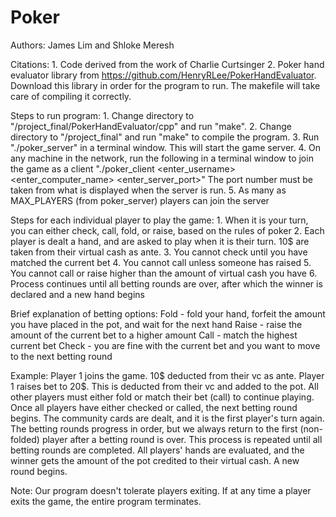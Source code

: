 # Poker
Authors:
James Lim and Shloke Meresh

Citations:
    1. Code derived from the work of Charlie Curtsinger
    2. Poker hand evaluator library from https://github.com/HenryRLee/PokerHandEvaluator. Download this library in order for the program to run. The makefile will take care of compiling it correctly. 

Steps to run program:
    1. Change directory to "/project_final/PokerHandEvaluator/cpp" and run "make".
    2. Change directory to "/project_final" and run "make" to compile the program.
    3. Run "./poker_server" in a terminal window. This will start the game server.
    4. On any machine in the network, run the following in a terminal window to join the game as a client
       "./poker_client <enter_username> <enter_computer_name> <enter_server_port>"
       The port number must be taken from what is displayed when the server is run.
    5. As many as MAX_PLAYERS (from poker_server) players can join the server

Steps for each individual player to play the game:
    1. When it is your turn, you can either check, call, fold, or raise, based on the rules of poker
    2. Each player is dealt a hand, and are asked to play when it is their turn. 10$ are taken from their virtual cash as ante.
    3. You cannot check until you have matched the current bet
    4. You cannot call unless someone has raised
    5. You cannot call or raise higher than the amount of virtual cash you have
    6. Process continues until all betting rounds are over, after which the winner is declared and a new hand begins

Brief explanation of betting options:
    Fold - fold your hand, forfeit the amount you have placed in the pot, and wait for the next hand
    Raise - raise the amount of the current bet to a higher amount
    Call - match the highest current bet
    Check - you are fine with the current bet and you want to move to the next betting round

Example:
Player 1 joins the game. 10$ deducted from their vc as ante.
Player 1 raises bet to 20$. This is deducted from their vc and added to the pot.
All other players must either fold or match their bet (call) to continue playing.
Once all players have either checked or called, the next betting round begins.
The community cards are dealt, and it is the first player's turn again. 
The betting rounds progress in order, but we always return to the first (non-folded) player after a betting round is over.
This process is repeated until all betting rounds are completed.
All players' hands are evaluated, and the winner gets the amount of the pot credited to their virtual cash.
A new round begins.

Note: Our program doesn't tolerate players exiting. 
      If at any time a player exits the game, the entire program terminates.
